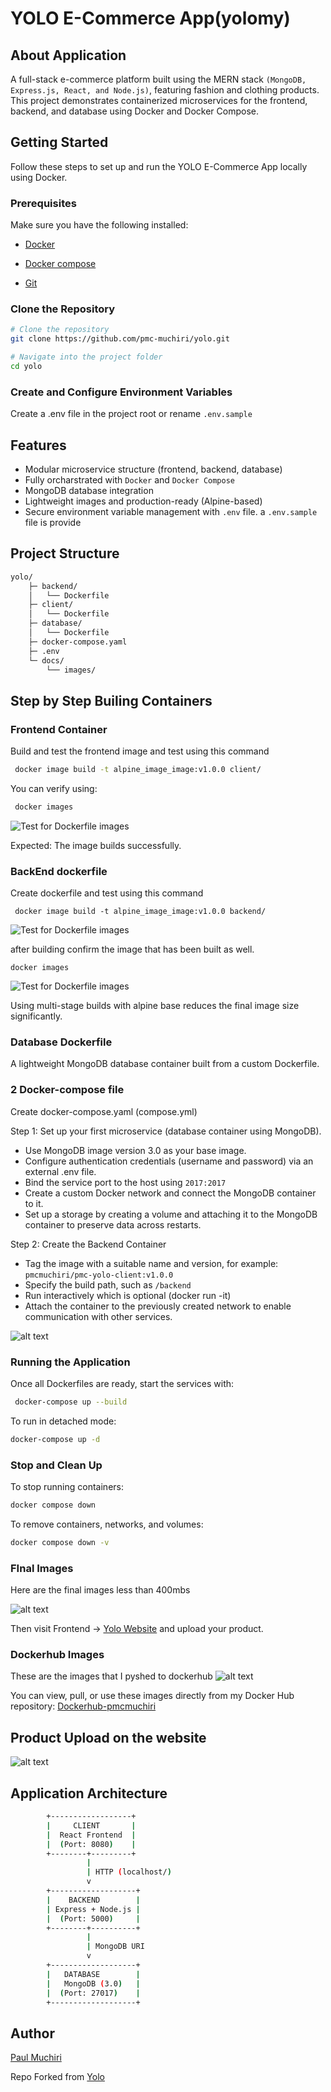 # YOLO E-Commerce App(yolomy)

## About Application
A full-stack e-commerce platform built using the MERN stack `(MongoDB, Express.js, React, and Node.js)`, featuring fashion and clothing products.
This project demonstrates containerized microservices for the frontend, backend, and database using Docker and Docker Compose.

## Getting Started
Follow these steps to set up and run the YOLO E-Commerce App locally using Docker.
### Prerequisites
Make sure you have the following installed:

- [Docker](https://www.docker.com/get-started)

- [Docker compose](https://docs.docker.com/compose/install/)

- [Git](https://git-scm.com/)

### Clone the Repository

```bash
# Clone the repository
git clone https://github.com/pmc-muchiri/yolo.git

# Navigate into the project folder
cd yolo
```
### Create and Configure Environment Variables
Create a .env file in the project root or rename `.env.sample`

## Features
- Modular microservice structure (frontend, backend, database)
- Fully orcharstrated with `Docker` and `Docker Compose`
- MongoDB database integration
- Lightweight images and production-ready (Alpine-based)
- Secure environment variable management with `.env` file. a `.env.sample` file is provide

## Project Structure

```bash
yolo/
    ├─ backend/             
    │   └── Dockerfile
    ├─ client/              
    │   └── Dockerfile
    ├─ database/            
    │   └── Dockerfile
    ├─ docker-compose.yaml  
    ├─ .env                 
    └─ docs/
        └── images/
```          

## Step by Step Builing Containers
### Frontend Container
Build and test the frontend image  and test using this command

```bash
 docker image build -t alpine_image_image:v1.0.0 client/
 ```

You can verify using:

```bash
 docker images
 ```

![Test for Dockerfile images ](./docs/images/image-3.png)
    
Expected: The image builds successfully.

### BackEnd dockerfile

Create dockerfile and test using this command

``` docker image build -t alpine_image_image:v1.0.0 backend/```

![Test for Dockerfile images ](./docs/images/image.png)
    
after building confirm the image that has been built as well.

``` docker images ```

![Test for Dockerfile images ](./docs/images/image-5.png)
    
Using multi-stage builds with alpine base reduces the final image size significantly.

### Database Dockerfile

A lightweight MongoDB database container built from a custom Dockerfile.
    


### 2 Docker-compose file
Create docker-compose.yaml (compose.yml)

Step 1: Set up your first microservice (database container using MongoDB).
- Use MongoDB image version 3.0 as your base image.
- Configure authentication credentials (username and password) via an external .env file.
- Bind the service port to the host using `2017:2017`
- Create a custom Docker network and connect the MongoDB container to it.
- Set up a storage by creating a volume and attaching it to the MongoDB container to preserve data across restarts.

Step 2: Create the Backend Container
- Tag the image with a suitable name and version, for example: `pmcmuchiri/pmc-yolo-client:v1.0.0`
- Specify the build path, such as `/backend`
- Run interactively which is optional (docker run -it)
- Attach the container to the previously created network to enable communication with other services. 

![alt text](./docs/images/image-4.png)

### Running the Application

Once all Dockerfiles are ready, start the services with:

```bash
 docker-compose up --build 
 ```

To run in detached mode:

```bash
docker-compose up -d 
```

### Stop and Clean Up
To stop running containers:

```bash
docker compose down
```

To remove containers, networks, and volumes:

```bash
docker compose down -v
```

### FInal Images 
Here are the final images less than 400mbs

![alt text](/docs/images/image-6.png)

Then visit Frontend -> [Yolo Website](http://localhost:8080) and upload your product.

### Dockerhub Images 
These are the images that I pyshed to dockerhub
![alt text](image-1.png)

You can view, pull, or use these images directly from my Docker Hub repository: [Dockerhub-pmcmuchiri](https://hub.docker.com/repositories/pmcmuchiri)


## Product Upload on the website
![alt text](/docs/images/image-7.png)

## Application Architecture
```bash
        +------------------+
        |     CLIENT       |
        |  React Frontend  |
        |  (Port: 8080)    |
        +--------+---------+
                 |
                 | HTTP (localhost/)
                 v
        +-------------------+
        |    BACKEND        |
        | Express + Node.js |
        |  (Port: 5000)     |
        +--------+----------+
                 |
                 | MongoDB URI
                 v
        +-------------------+
        |   DATABASE        |
        |   MongoDB (3.0)   |
        |  (Port: 27017)    |
        +-------------------+
```

## Author
[Paul Muchiri](https://github.com/pmc-muchiri) 

Repo Forked from [Yolo](https://github.com/Vinge1718/yolo)

